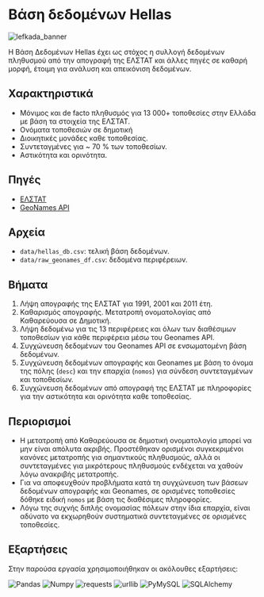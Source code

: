 # Βάση δεδομένων Hellas 

![lefkada_banner](https://www.altitude.gr/wp-content/uploads/2020/09/banner-lefkada-oi-dekatreis-pio-ekpliktikes-paralies-tis-travel-altitudegr-1024x576.jpg)

Η Βάση Δεδομένων Hellas έχει ως στόχος η συλλογή δεδομένων πληθυσμού από την απογραφή της ΕΛΣΤΑΤ και άλλες πηγές σε καθαρή μορφή, έτοιμη για ανάλυση και απεικόνιση δεδομένων.

## Χαρακτηριστικά

- Μόνιμος και de facto πληθυσμός για 13 000+ τοποθεσίες στην Ελλάδα με βάση τα στοιχεία της ΕΛΣΤΑΤ.
- Ονόματα τοποθεσιών σε  δημοτική
- Διοικητικές μονάδες καθε τοποθεσίας.
- Συντεταγμένες για ~ 70 % των τοποθεσίων.
- Αστικότητα και ορινότητα.

## Πηγές

- [ΕΛΣΤΑΤ](https://www.statistics.gr/2011-census-pop-hous)
- [GeoNames API](http://www.geonames.org/export/web-services.html)

## Αρχεία

- `data/hellas_db.csv`: τελική βάση δεδομένων.
- `data/raw_geonames_df.csv`: δεδομένα περιφέρειων.

## Βήματα 

1. Λήψη απογραφής της ΕΛΣΤΑΤ για 1991, 2001 και 2011 έτη.
1. Καθαρισμός απογραφής. Μετατροπή ονοματολογίας από Καθαρεύουσα σε Δημοτική.
1. Λήψη δεδομένω για τις 13 περιφέρειες και όλων των διαθέσιμων τοποθεσίων για κάθε περιφέρεια μέσω του Geonames API.
1. Συγχώνευση δεδομένων του Geonames API σε ενσωματομένη βάση δεδομένων.
1. Συγχώνευση δεδομένων απογραφής και Geonames με βάση το όνομα της πόλης (`desc`) και την επαρχία (`nomos`) για σύνδεση συντεταγμένων και τοποθεσίων.
1. Συγχώνευση δεδομένων από απογραφή της ΕΛΣΤΑΤ με πληροφορίες για την αστικότητα και ορινότητα καθε τοποθεσίας.

## Περιορισμοί

- Η μετατροπή από Καθαρεύουσα σε δημοτική ονοματολογία μπορεί να μην είναι απόλυτα ακριβής. Προστέθηκαν ορισμένοι συγκεκριμένοι κανόνες μετατροπής για σημαντικούς πληθυσμούς, αλλά οι συντεταγμένες για μικρότερους πληθυσμούς ενδέχεται να χαθούν λόγω ανακριβής μετατροπής.
- Για να αποφευχθούν προβλήματα κατά τη συγχώνευση των βάσεων δεδομένων απογραφής και Geonames, σε ορισμένες τοποθεσίες δόθηκε ειδική `nomos` με βάση τις διαθέσιμες πληροφορίες.
- Λόγω της συχνής διπλής ονομασίας πόλεων στην ίδια επαρχία, είναι αδύνατο να εκχωρηθούν συστηματικά συντεταγμένες σε ορισμένες τοποθεσίες.

## Εξαρτήσεις

Στην παρούσα εργασία χρησιμοποιήθηκαν οι ακόλουθες εξαρτήσεις:

![Pandas](https://img.shields.io/badge/Pandas-1.3.4-blue)
![Numpy](https://img.shields.io/badge/NumPy-1.21.4-white)
![requests](https://img.shields.io/badge/requests-2.26-blue)
![urllib](https://img.shields.io/badge/requests-2.26-white)
![PyMySQL](https://img.shields.io/badge/PyMySQL-8.0.27-blue)
![SQLAlchemy](https://img.shields.io/badge/SQLAlchemy-1.4.35-white)